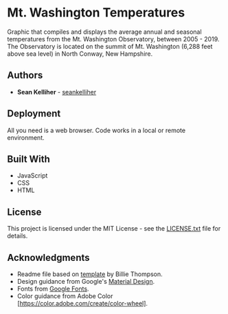 # Mt. Washington Temperatures

Graphic that compiles and displays the average annual and seasonal temperatures from the Mt. Washington Observatory, between 2005 - 2019. The Observatory is located on the summit of Mt. Washington (6,288 feet above sea level) in North Conway, New Hampshire.

## Authors

* **Sean Kelliher** - [seankelliher](https://github.com/seankelliher)

## Deployment

All you need is a web browser. Code works in a local or remote environment.

## Built With

* JavaScript
* CSS
* HTML

## License

This project is licensed under the MIT License - see the [LICENSE.txt](LICENSE.txt) file for details.

## Acknowledgments

* Readme file based on [template](https://gist.github.com/PurpleBooth/109311bb0361f32d87a2) by Billie Thompson.
* Design guidance from Google's [Material Design](https://material.io/design).
* Fonts from [Google Fonts](https://fonts.google.com).
* Color guidance from Adobe Color [https://color.adobe.com/create/color-wheel].